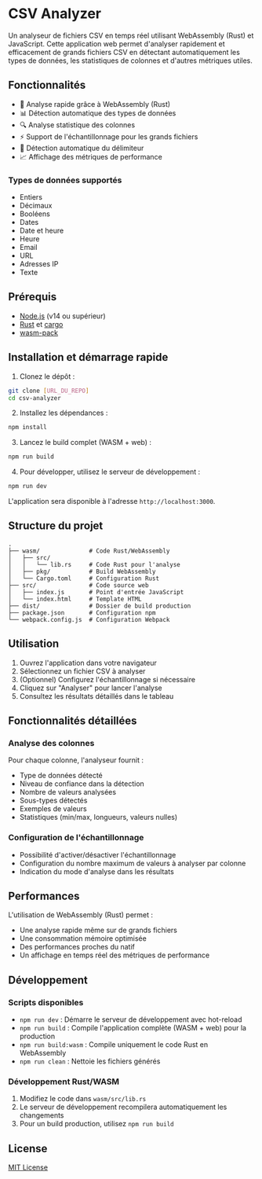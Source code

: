 # CSV Analyzer

Un analyseur de fichiers CSV en temps réel utilisant WebAssembly (Rust) et JavaScript. Cette application web permet d'analyser rapidement et efficacement de grands fichiers CSV en détectant automatiquement les types de données, les statistiques de colonnes et d'autres métriques utiles.

## Fonctionnalités

- 🚀 Analyse rapide grâce à WebAssembly (Rust)
- 📊 Détection automatique des types de données
- 🔍 Analyse statistique des colonnes
- ⚡ Support de l'échantillonnage pour les grands fichiers
- 🎯 Détection automatique du délimiteur
- 📈 Affichage des métriques de performance

### Types de données supportés

- Entiers
- Décimaux
- Booléens
- Dates
- Date et heure
- Heure
- Email
- URL
- Adresses IP
- Texte

## Prérequis

- [Node.js](https://nodejs.org/) (v14 ou supérieur)
- [Rust](https://www.rust-lang.org/) et [cargo](https://doc.rust-lang.org/cargo/)
- [wasm-pack](https://rustwasm.github.io/wasm-pack/installer/)

## Installation et démarrage rapide

1. Clonez le dépôt :
```bash
git clone [URL_DU_REPO]
cd csv-analyzer
```

2. Installez les dépendances :
```bash
npm install
```

3. Lancez le build complet (WASM + web) :
```bash
npm run build
```

4. Pour développer, utilisez le serveur de développement :
```bash
npm run dev
```

L'application sera disponible à l'adresse `http://localhost:3000`.

## Structure du projet

```
.
├── wasm/              # Code Rust/WebAssembly
│   ├── src/
│   │   └── lib.rs     # Code Rust pour l'analyse
│   ├── pkg/           # Build WebAssembly
│   └── Cargo.toml     # Configuration Rust
├── src/               # Code source web
│   ├── index.js       # Point d'entrée JavaScript
│   └── index.html     # Template HTML
├── dist/              # Dossier de build production
├── package.json       # Configuration npm
└── webpack.config.js  # Configuration Webpack
```

## Utilisation

1. Ouvrez l'application dans votre navigateur
2. Sélectionnez un fichier CSV à analyser
3. (Optionnel) Configurez l'échantillonnage si nécessaire
4. Cliquez sur "Analyser" pour lancer l'analyse
5. Consultez les résultats détaillés dans le tableau

## Fonctionnalités détaillées

### Analyse des colonnes
Pour chaque colonne, l'analyseur fournit :
- Type de données détecté
- Niveau de confiance dans la détection
- Nombre de valeurs analysées
- Sous-types détectés
- Exemples de valeurs
- Statistiques (min/max, longueurs, valeurs nulles)

### Configuration de l'échantillonnage
- Possibilité d'activer/désactiver l'échantillonnage
- Configuration du nombre maximum de valeurs à analyser par colonne
- Indication du mode d'analyse dans les résultats

## Performances

L'utilisation de WebAssembly (Rust) permet :
- Une analyse rapide même sur de grands fichiers
- Une consommation mémoire optimisée
- Des performances proches du natif
- Un affichage en temps réel des métriques de performance

## Développement

### Scripts disponibles

- `npm run dev` : Démarre le serveur de développement avec hot-reload
- `npm run build` : Compile l'application complète (WASM + web) pour la production
- `npm run build:wasm` : Compile uniquement le code Rust en WebAssembly
- `npm run clean` : Nettoie les fichiers générés

### Développement Rust/WASM

1. Modifiez le code dans `wasm/src/lib.rs`
2. Le serveur de développement recompilera automatiquement les changements
3. Pour un build production, utilisez `npm run build`

## License

[MIT License](LICENSE)